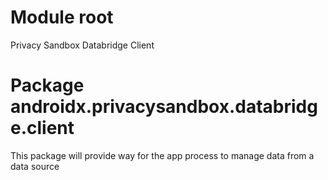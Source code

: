 # Module root

Privacy Sandbox Databridge Client

# Package androidx.privacysandbox.databridge.client

This package will provide way for the app process to manage data from a data source
